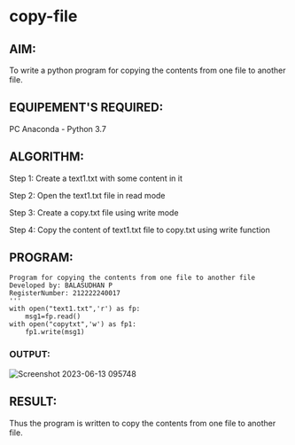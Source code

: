 # copy-file
## AIM:
To write a python program for copying the contents from one file to another file.
## EQUIPEMENT'S REQUIRED: 
PC
Anaconda - Python 3.7
## ALGORITHM: 
Step 1: Create a text1.txt with some content in it

Step 2: Open the text1.txt file in read mode

Step 3: Create a copy.txt file using write mode

Step 4: Copy the content of text1.txt file to copy.txt using write function

## PROGRAM:
```
Program for copying the contents from one file to another file
Developed by: BALASUDHAN P
RegisterNumber: 212222240017
'''
with open("text1.txt",'r') as fp:
    msg1=fp.read()
with open("copytxt",'w') as fp1:
    fp1.write(msg1)

```

### OUTPUT:
![Screenshot 2023-06-13 095748](https://github.com/pvabishek/copy-file/assets/119405626/bebdf769-6b1f-427c-8da3-b47324e2d1c4)

## RESULT:
Thus the program is written to copy the contents from one file to another file.

